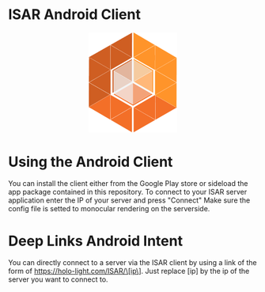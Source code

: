 # ISAR Android Client

<p align="center">
	<img src="../../Docs/imgs/ISAR_Icon.png" width="180px">
</p>

# Using the Android Client
You can install the client either from the Google Play store or sideload the app package contained in this repository.
To connect to your ISAR server application enter the IP of your server and press "Connect"
Make sure the config file is setted to monocular rendering on the serverside.

# Deep Links Android Intent
You can directly connect to a server via the ISAR client by using a link of the form of https://holo-light.com/ISAR/\[ip\]. Just replace \[ip\] by the ip of the server you want to connect to.